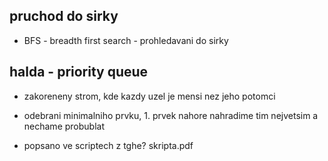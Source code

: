 ## pruchod do sirky
- BFS - breadth first search - prohledavani do sirky

## halda - priority queue
- zakoreneny strom, kde kazdy uzel je mensi nez jeho potomci

- odebrani minimalniho prvku, 1. prvek nahore nahradime tim nejvetsim a nechame probublat
- popsano ve scriptech z tghe? skripta.pdf
